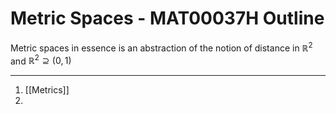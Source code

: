# Metric Spaces - MAT00037H Outline

Metric spaces in essence is an abstraction of the notion of distance in $\mathbb{R}^2$ and $\mathbb{R}^{2}\supseteq (0,1)$

---

1. [[Metrics]]
2. 